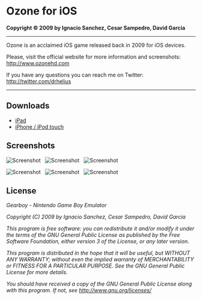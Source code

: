 Ozone for iOS
=======
<b>Copyright &copy; 2009 by Ignacio Sanchez, Cesar Sampedro, David Garcia</b>

----------

Ozone is an acclaimed iOS game released back in 2009 for iOS devices.

Please, visit the official website for more information and screenshots: http://www.ozonehd.com

If you have any questions you can reach me on Twitter: http://twitter.com/drhelius

----------

Downloads
--------
- [iPad](http://itunes.ozonehd.com/) 
- [iPhone / iPod touch](http://ozone.itunes.geardome.com/) 

Screenshots
-----------

![Screenshot](http://www.geardome.com/ozone-ipad/ozone-ipad-01p.jpg) &nbsp;  ![Screenshot](http://www.geardome.com/ozone-ipad/ozone-ipad-08p.jpg) &nbsp;  ![Screenshot](http://www.geardome.com/ozone-ipad/ozone-ipad-13p.jpg)

![Screenshot](http://www.geardome.com/ozone-ipad/ozone-ipad-03p.jpg) &nbsp;  ![Screenshot](http://www.geardome.com/ozone-ipad/ozone-ipad-06p.jpg) &nbsp;  ![Screenshot](http://www.geardome.com/ozone-ipad/ozone-ipad-07p.jpg)

License
-------

<i>Gearboy - Nintendo Game Boy Emulator</i>

<i>Copyright (C) 2009 by Ignacio Sanchez, Cesar Sampedro, David Garcia</i>

<i>This program is free software: you can redistribute it and/or modify</i>
<i>it under the terms of the GNU General Public License as published by</i>
<i>the Free Software Foundation, either version 3 of the License, or</i>
<i>any later version.</i>

<i>This program is distributed in the hope that it will be useful,</i>
<i>but WITHOUT ANY WARRANTY; without even the implied warranty of</i>
<i>MERCHANTABILITY or FITNESS FOR A PARTICULAR PURPOSE. See the</i>
<i>GNU General Public License for more details.</i>

<i>You should have received a copy of the GNU General Public License</i>
<i>along with this program.  If not, see http://www.gnu.org/licenses/</i>
